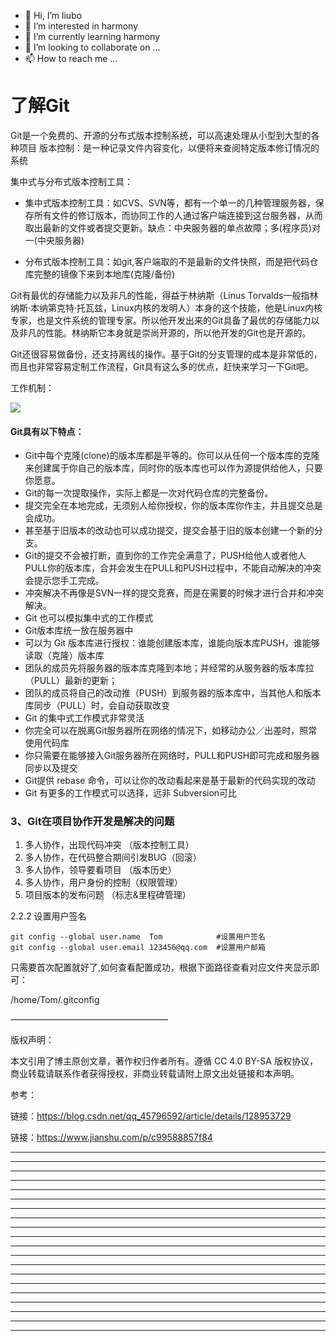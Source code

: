 * 👋 Hi, I’m liubo
* 👀 I’m interested in harmony
* 🌱 I’m currently learning harmony
* 💞️ I’m looking to collaborate on ...
* 📫 How to reach me ...



# 了解Git

Git是一个免费的、开源的分布式版本控制系统，可以高速处理从小型到大型的各种项目
版本控制：是一种记录文件内容变化，以便将来查阅特定版本修订情况的系统

集中式与分布式版本控制工具：

- 集中式版本控制工具：如CVS、SVN等，都有一个单一的几种管理服务器，保存所有文件的修订版本，而协同工作的人通过客户端连接到这台服务器，从而取出最新的文件或者提交更新。缺点：中央服务器的单点故障；多(程序员)对一(中央服务器)

- 分布式版本控制工具：如git,客户端取的不是最新的文件快照，而是把代码仓库完整的镜像下来到本地库(克隆/备份)

Git有最优的存储能力以及非凡的性能，得益于林纳斯（Linus Torvalds一般指林纳斯·本纳第克特·托瓦兹，Linux内核的发明人）本身的这个技能，他是Linux内核专家，也是文件系统的管理专家。所以他开发出来的Git具备了最优的存储能力以及非凡的性能。林纳斯它本身就是崇尚开源的，所以他开发的Git也是开源的。

Git还很容易做备份，还支持离线的操作。基于Git的分支管理的成本是非常低的，而且也非常容易定制工作流程，Git具有这么多的优点，赶快来学习一下Git吧。





工作机制：

![](/home/liubo/00-liubo/learning/git_tutorial/picture/git工作机制.png)











#### Git具有以下特点：

- Git中每个克隆(clone)的版本库都是平等的。你可以从任何一个版本库的克隆来创建属于你自己的版本库，同时你的版本库也可以作为源提供给他人，只要你愿意。
- Git的每一次提取操作，实际上都是一次对代码仓库的完整备份。
- 提交完全在本地完成，无须别人给你授权，你的版本库你作主，并且提交总是会成功。
- 甚至基于旧版本的改动也可以成功提交，提交会基于旧的版本创建一个新的分支。
- Git的提交不会被打断，直到你的工作完全满意了，PUSH给他人或者他人PULL你的版本库，合并会发生在PULL和PUSH过程中，不能自动解决的冲突会提示您手工完成。
- 冲突解决不再像是SVN一样的提交竞赛，而是在需要的时候才进行合并和冲突解决。
- Git 也可以模拟集中式的工作模式
- Git版本库统一放在服务器中
- 可以为 Git 版本库进行授权：谁能创建版本库，谁能向版本库PUSH，谁能够读取（克隆）版本库
- 团队的成员先将服务器的版本库克隆到本地；并经常的从服务器的版本库拉（PULL）最新的更新；
- 团队的成员将自己的改动推（PUSH）到服务器的版本库中，当其他人和版本库同步（PULL）时，会自动获取改变
- Git 的集中式工作模式非常灵活
- 你完全可以在脱离Git服务器所在网络的情况下，如移动办公／出差时，照常使用代码库
- 你只需要在能够接入Git服务器所在网络时，PULL和PUSH即可完成和服务器同步以及提交
- Git提供 rebase 命令，可以让你的改动看起来是基于最新的代码实现的改动
- Git 有更多的工作模式可以选择，远非 Subversion可比









### 3、Git在项目协作开发是解决的问题

1. 多人协作，出现代码冲突 （版本控制工具）
2. 多人协作，在代码整合期间引发BUG（回滚）
3. 多人协作，领导要看项目 （版本历史）
4. 多人协作，用户身份的控制（权限管理）
5. 项目版本的发布问题 （标志&里程碑管理）
















2.2.2 设置用户签名 

```shell
git config --global user.name  Tom            #设置用户签名
git config --global user.email 123456@qq.com  #设置用户邮箱
```



只需要首次配置就好了,如何查看配置成功，根据下面路径查看对应文件夹显示即可：

/home/Tom/.gitconfig







——————————————————

版权声明：

本文引用了博主原创文章，著作权归作者所有。遵循 CC 4.0 BY-SA 版权协议，商业转载请联系作者获得授权，非商业转载请附上原文出处链接和本声明。



参考：

链接：https://blog.csdn.net/qq_45796592/article/details/128953729

链接：https://www.jianshu.com/p/c99588857f84


























































---

---

---

---

---

---

---

---

---

---

---

---

---

---

---

---

---

---

---

---













  
